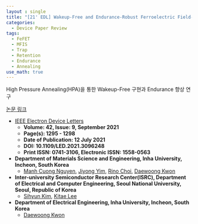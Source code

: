```yaml
---
layout : single
title: "[21' EDL] Wakeup-Free and Endurance-Robust Ferroelectric Field-Effect Transistor Memory Using High Pressure Annealing"
categories: 
  - Device Paper Review
tags:
  - FeFET   
  - MFIS
  - Trap
  - Retention
  - Endurance
  - Annealing
use_math: true
---
```


High Pressure Annealing(HPA)을 통한 Wakeup-Free 구현과 Endurance 향상 연구    

[논문 링크](https://ieeexplore.ieee.org/document/9481131)     

- [IEEE Electron Device Letters](https://ieeexplore.ieee.org/xpl/RecentIssue.jsp?punumber=55)   
  - **Volume: 42, Issue: 9, September 2021**   
  - **Page(s): 1295 - 1298**  
  - **Date of Publication: 12 July 2021**   
  - **DOI: 10.1109/LED.2021.3096248**    
  - **Print ISSN: 0741-3106, Electronic ISSN: 1558-0563**   
- **Department of Materials Science and Engineering, Inha University, Incheon, South Korea**   
  - [Manh Cuong Nguyen](https://ieeexplore.ieee.org/author/37085852280), [Jiyong Yim](https://ieeexplore.ieee.org/author/37088949170), [Rino Choi](https://ieeexplore.ieee.org/author/37273311200), [Daewoong Kwon](https://ieeexplore.ieee.org/author/37402105900)   
- **Inter-university Semiconductor Research Center(ISRC), Department of Electrical and Computer Engineering, Seoul National University, Seoul, Republic of Korea**   
  - [Sihyun Kim](https://ieeexplore.ieee.org/author/37085805964), [Kitae Lee](https://ieeexplore.ieee.org/author/37086309825)   
- **Department of Electrical Engineering, Inha University, Incheon, South Korea**   
  - [Daewoong Kwon](https://ieeexplore.ieee.org/author/37402105900)   


&nbsp;